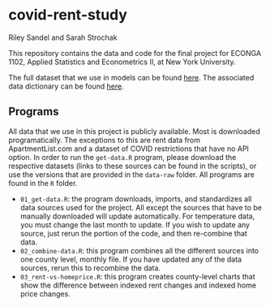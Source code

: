 # covid-rent-study
Riley Sandel and Sarah Strochak

This repository contains the data and code for the final project for ECONGA 1102, Applied Statistics and Econometrics II, at New York University.


The full dataset that we use in models can be found [here](https://github.com/sstrochak/covid-rent-study/blob/main/data/monthly-county-combined-dataset.csv). The associated data dictionary can be found [here](https://github.com/sstrochak/covid-rent-study/blob/main/data/data-dictionary.xlsx).

## Programs

All data that we use in this project is publicly available. Most is downloaded programatically. The exceptions to this are rent data from ApartmentList.com and a dataset of COVID restrictions that have no API option. In order to run the `get-data.R` program, please download the respective datasets (links to these sources can be found in the scripts), or use the versions that are provided in the `data-raw` folder. All programs are found in the `R` folder.

* `01_get-data.R`: the program downloads, imports, and standardizes all data sources used for the project. All except the sources that have to be manually downloaded will update automatically. For temperature data, you must change the last month to update. If you wish to update any source, just rerun the portion of the code, and then re-combine that data.
* `02_combine-data.R`: this program combines all the different sources into one county level, monthly file. If you have updated any of the data sources, rerun this to recombine the data.
* `03_rent-vs-homeprice.R`: this program creates county-level charts that show the difference between  indexed rent changes and indexed home price changes.

